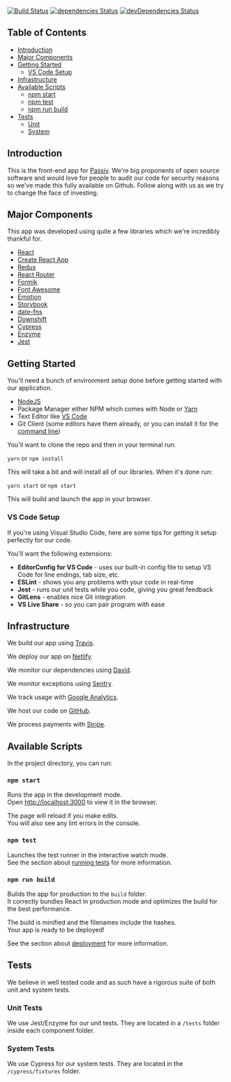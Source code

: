 [![Build Status](https://travis-ci.org/passiv/passiv-web.svg?branch=master)](https://travis-ci.org/passiv/passiv-web)
[![dependencies Status](https://david-dm.org/passiv/passiv-web/status.svg)](https://david-dm.org/passiv/passiv-web)
[![devDependencies Status](https://david-dm.org/passiv/passiv-web/dev-status.svg)](https://david-dm.org/passiv/passiv-web?type=dev)

## Table of Contents

- [Introduction](#introduction)
- [Major Components](#major-components)
- [Getting Started](#getting-started)
  - [VS Code Setup](#vs-code-setup)
- [Infrastructure](#infrastructure)
- [Available Scripts](#available-scripts)
  - [npm start](#npm-start)
  - [npm test](#npm-test)
  - [npm run build](#npm-run-build)
- [Tests](#tests)
  - [Unit](#unit-tests)
  - [System](#system-tests)

## Introduction

This is the front-end app for [Passiv](https://getpassiv.com). We're big proponents of open source software and would love for people to audit our code for security reasons so we've made this fully available on Github. Follow along with us as we try to change the face of investing.

## Major Components

This app was developed using quite a few libraries which we're incredibly thankful for.

* [React](https://reactjs.org/)
* [Create React App](https://github.com/facebook/create-react-app)
* [Redux](https://redux.js.org/)
* [React Router](https://github.com/ReactTraining/react-router)
* [Formik](https://github.com/jaredpalmer/formik)
* [Font Awesome](https://fontawesome.com/)
* [Emotion](https://emotion.sh)
* [Storybook](https://storybook.js.org/)
* [date-fns](https://date-fns.org/)
* [Downshift](https://github.com/paypal/downshift)
* [Cypress](https://cypress.io)
* [Enzyme](https://airbnb.io/enzyme/)
* [Jest](https://jestjs.io/)

## Getting Started

You'll need a bunch of environment setup done before getting started with our application.

* [NodeJS](https://nodejs.org/)
* Package Manager either NPM which comes with Node or [Yarn](https://yarnpkg.com/)
* Text Editor like [VS Code](https://code.visualstudio.com/)
* Git Client (some editors have them already, or you can install it for the [command line](https://git-scm.com/))

You'll want to clone the repo and then in your terminal run:

`yarn` or `npm install`

This will take a bit and will install all of our libraries. When it's done run:

`yarn start` or `npm start`

This will build and launch the app in your browser.

### VS Code Setup

If you're using Visual Studio Code, here are some tips for getting it setup perfectly for our code.

You'll want the following extensions:

* **EditorConfig for VS Code** - uses our built-in config file to setup VS Code for line endings, tab size, etc.
* **ESLint** - shows you any problems with your code in real-time
* **Jest** - runs our unit tests while you code, giving you great feedback
* **GitLens** - enables nice Git integration
* **VS Live Share** - so you can pair program with ease

## Infrastructure

We build our app using [Travis](https://travis-ci.org/passiv/passiv-web).

We deploy our app on [Netlify](https://netlify.com).

We monitor our dependencies using [David](https://david-dm.org/passiv/passiv-web).

We monitor exceptions using [Sentry](https://sentry.io).

We track usage with [Google Analytics](https://analytics.google.com).

We host our code on [GitHub](https://github.com).

We process payments with [Stripe](https://stripe.com).

## Available Scripts

In the project directory, you can run:

### `npm start`

Runs the app in the development mode.<br>
Open [http://localhost:3000](http://localhost:3000) to view it in the browser.

The page will reload if you make edits.<br>
You will also see any lint errors in the console.

### `npm test`

Launches the test runner in the interactive watch mode.<br>
See the section about [running tests](#running-tests) for more information.

### `npm run build`

Builds the app for production to the `build` folder.<br>
It correctly bundles React in production mode and optimizes the build for the best performance.

The build is minified and the filenames include the hashes.<br>
Your app is ready to be deployed!

See the section about [deployment](#deployment) for more information.

## Tests

We believe in well tested code and as such have a rigorous suite of both unit and system tests.

### Unit Tests

We use Jest/Enzyme for our unit tests. They are located in a `/tests` folder inside each component folder.

### System Tests

We use Cypress for our system tests. They are located in the `/cypress/fixtures` folder.
